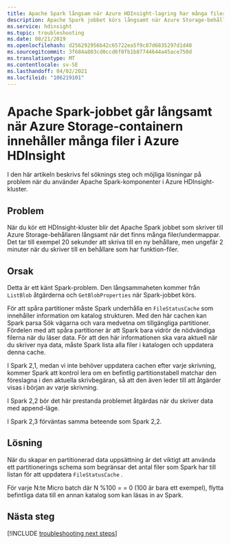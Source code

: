 ```yaml
---
title: Apache Spark långsam när Azure HDInsight-lagring har många filer
description: Apache Spark jobbet körs långsamt när Azure Storage-behållaren innehåller många filer i Azure HDInsight
ms.service: hdinsight
ms.topic: troubleshooting
ms.date: 08/21/2019
ms.openlocfilehash: d256292956b42c65722ea5f9c87d6835297d1d40
ms.sourcegitcommit: 3f684a803cd0ccd6f0fb1b87744644a45ace750d
ms.translationtype: MT
ms.contentlocale: sv-SE
ms.lasthandoff: 04/02/2021
ms.locfileid: "106219101"
---
```

# <a name="apache-spark-job-run-slowly-when-the-azure-storage-container-contains-many-files-in-azure-hdinsight"></a>Apache Spark-jobbet går långsamt när Azure Storage-containern innehåller många filer i Azure HDInsight

I den här artikeln beskrivs fel söknings steg och möjliga lösningar på problem när du använder Apache Spark-komponenter i Azure HDInsight-kluster.

## <a name="issue"></a>Problem

När du kör ett HDInsight-kluster blir det Apache Spark jobbet som skriver till Azure Storage-behållaren långsamt när det finns många filer/undermappar. Det tar till exempel 20 sekunder att skriva till en ny behållare, men ungefär 2 minuter när du skriver till en behållare som har funktion-filer.

## <a name="cause"></a>Orsak

Detta är ett känt Spark-problem. Den långsammaheten kommer från `ListBlob` åtgärderna och `GetBlobProperties` när Spark-jobbet körs.

För att spåra partitioner måste Spark underhålla en `FileStatusCache` som innehåller information om katalog strukturen. Med den här cachen kan Spark parsa Sök vägarna och vara medvetna om tillgängliga partitioner. Fördelen med att spåra partitioner är att Spark bara vidrör de nödvändiga filerna när du läser data. För att den här informationen ska vara aktuell när du skriver nya data, måste Spark lista alla filer i katalogen och uppdatera denna cache.

I Spark 2,1, medan vi inte behöver uppdatera cachen efter varje skrivning, kommer Spark att kontrol lera om en befintlig partitionstabell matchar den föreslagna i den aktuella skrivbegäran, så att den även leder till att åtgärder visas i början av varje skrivning.

I Spark 2,2 bör det här prestanda problemet åtgärdas när du skriver data med append-läge.

I Spark 2,3 förväntas samma beteende som Spark 2,2.

## <a name="resolution"></a>Lösning

När du skapar en partitionerad data uppsättning är det viktigt att använda ett partitionerings schema som begränsar det antal filer som Spark har till listan för att uppdatera `FileStatusCache` .

För varje N:te Micro batch där N %100 = = 0 (100 är bara ett exempel), flytta befintliga data till en annan katalog som kan läsas in av Spark.

## <a name="next-steps"></a>Nästa steg

[!INCLUDE [troubleshooting next steps](../../../includes/hdinsight-troubleshooting-next-steps.md)]
